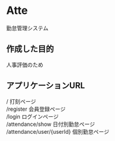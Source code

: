 # Atte
勤怠管理システム
## 作成した目的
人事評価のため

## アプリケーションURL
/	打刻ページ  
/register	会員登録ページ  
/login	ログインページ  
/attendance/show	日付別勤怠ページ  
/attendance/user/{userId}	個別勤怠ページ  

